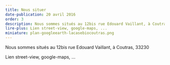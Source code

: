 ```yaml
---
title: Nous situer
date-publication: 20 avril 2016
order: 3
description: Nous sommes situés au 12bis rue Edouard Vaillant, à Coutras, 33230
lire-plus: Lien street-view, google-maps, ...
miniature: plan-googleearth-lacasebiocoutras.png
---
```


<!--fin-excerpt-->
<!-- ******************************** -->
<!-- **** début contenu détaillé **** -->

Nous sommes situés au 12bis rue Edouard Vaillant, à Coutras, 33230


Lien street-view, google-maps, ...

<!-- **** fin contenu détaillé **** -->
<!-- ****************************** -->
